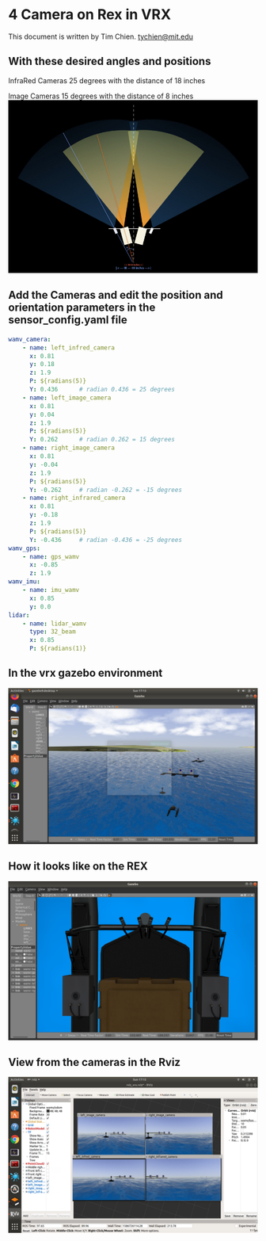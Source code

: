 # 4 Camera on Rex in VRX 

This document is written by Tim Chien. tychien@mit.edu


## With these desired angles and positions

InfraRed Cameras 25 degrees with the distance of 18 inches
 
Image    Cameras 15 degrees with the distance of  8 inches
![desired](https://github.com/tychien/mitseagrantauv/blob/master/VRX/CameraAngel.009.png)

## Add the Cameras and edit the position and orientation parameters in the sensor_config.yaml file

```yaml
wamv_camera:
    - name: left_infred_camera
      x: 0.81
      y: 0.18
      z: 1.9        
      P: ${radians(5)}
      Y: 0.436      # radian 0.436 = 25 degrees
    - name: left_image_camera
      x: 0.81
      y: 0.04
      z: 1.9
      P: ${radians(5)}
      Y: 0.262      # radian 0.262 = 15 degrees 
    - name: right_image_camera
      x: 0.81
      y: -0.04
      z: 1.9
      P: ${radians(5)}
      Y: -0.262     # radian -0.262 = -15 degrees
    - name: right_infrared_camera
      x: 0.81
      y: -0.18
      z: 1.9
      P: ${radians(5)}
      Y: -0.436     # radian -0.436 = -25 degrees
wamv_gps:
    - name: gps_wamv
      x: -0.85
      z: 1.9
wamv_imu:
    - name: imu_wamv
      x: 0.85
      y: 0.0
lidar:
    - name: lidar_wamv
      type: 32_beam
      x: 0.85
      P: ${radians(1)}
```

## In the vrx gazebo environment
![VRX](https://github.com/tychien/mitseagrantauv/blob/master/VRX/Screenshot%20from%202020-04-12%2017-13-32.png)

## How it looks like on the REX 
![REX](https://github.com/tychien/mitseagrantauv/blob/master/VRX/Screenshot%20from%202020-04-12%2016-29-04.png)

## View from the cameras in the Rviz 
![Rviz](https://github.com/tychien/mitseagrantauv/blob/master/VRX/Screenshot%20from%202020-04-12%2017-15-16.png)


